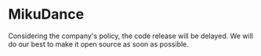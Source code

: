 # MikuDance
Considering the company's policy, the code release will be delayed. 
We will do our best to make it open source as soon as possible.
